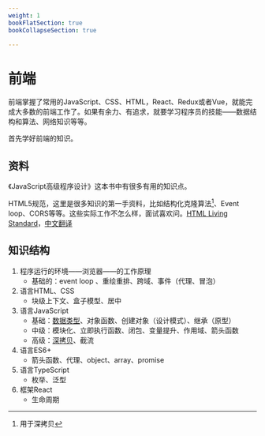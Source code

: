 ```yaml
---
weight: 1
bookFlatSection: true
bookCollapseSection: true

---
```


# 前端

前端掌握了常用的JavaScript、CSS、HTML，React、Redux或者Vue，就能完成大多数的前端工作了。如果有余力、有追求，就要学习程序员的技能——数据结构和算法、网络知识等等。

首先学好前端的知识。

## 资料

《JavaScript高级程序设计》这本书中有很多有用的知识点。

HTML5规范，这里是很多知识的第一手资料，比如结构化克隆算法[^1]、Event loop、CORS等等。这些实际工作不怎么样，面试喜欢问。[HTML Living Standard](https://html.spec.whatwg.org/multipage/structured-data.html)，[中文翻译](https://whatwg-cn.github.io/html)

## 知识结构

1. 程序运行的环境——浏览器——的工作原理
    - 基础的：event loop 、重绘重排、跨域、事件（代理、冒泡）
1. 语言HTML、CSS
    - 块级上下文、盒子模型、居中
1. 语言JavaScript
    - 基础：[数据类型][a2]、对象函数、创建对象（设计模式）、继承（原型）
    - 中级：模块化、立即执行函数、闭包、变量提升、作用域、箭头函数
    - 高级：[深拷贝][a1]、截流
1. 语言ES6+
    - 箭头函数、代理、object、array、promise
1. 语言TypeScript
    - 枚举、泛型
1. 框架React
    - 生命周期

[^1]: 用于深拷贝

[a1]:/docs/0.前端/深浅拷贝/
[a2]:/docs/0.前端/数据类型/
